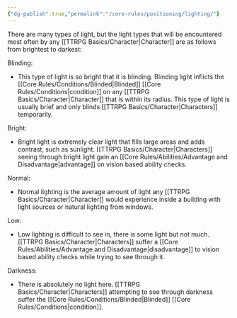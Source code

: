 ```yaml
---
{"dg-publish":true,"permalink":"/core-rules/positioning/lighting/"}
---
```


There are many types of light, but the light types that will be encountered most often by any [[TTRPG Basics/Character\|Character]] are as follows from brightest to darkest:

Blinding:
- This type of light is so bright that it is blinding. Blinding light inflicts the [[Core Rules/Conditions/Blinded\|Blinded]] [[Core Rules/Conditions\|condition]] on any [[TTRPG Basics/Character\|Character]] that is within its radius. This type of light is usually brief and only blinds [[TTRPG Basics/Character\|Characters]] temporarily.

Bright:
- Bright light is extremely clear light that fills large areas and adds contrast, such as sunlight. [[TTRPG Basics/Character\|Characters]] seeing through bright light gain an [[Core Rules/Abilities/Advantage and Disadvantage\|advantage]] on vision based ability checks.

Normal:
- Normal lighting is the average amount of light any [[TTRPG Basics/Character\|Character]] would experience inside a building with light sources or natural lighting from windows.

Low:
- Low lighting is difficult to see in, there is some light but not much. [[TTRPG Basics/Character\|Characters]] suffer a [[Core Rules/Abilities/Advantage and Disadvantage\|disadvantage]] to vision based ability checks while trying to see through it.

Darkness:
- There is absolutely no light here. [[TTRPG Basics/Character\|Characters]] attempting to see through darkness suffer the [[Core Rules/Conditions/Blinded\|Blinded]] [[Core Rules/Conditions\|condition]].